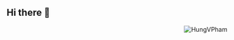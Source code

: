 ## Hi there 👋

<a href="/">
  <img src="https://github-readme-stats.vercel.app/api?username=HungVPham&show_icons=true" alt="HungVPham" theme="radical" align="right"  />
</a>

<!--
**HungVPham/HungVPham** is a ✨ _special_ ✨ repository because its `README.md` (this file) appears on your GitHub profile.

Here are some ideas to get you started:

- 🔭 I’m currently working on ...
- 🌱 I’m currently learning ...
- 👯 I’m looking to collaborate on ...
- 🤔 I’m looking for help with ...
- 💬 Ask me about ...
- 📫 How to reach me: ...
- 😄 Pronouns: ...
- ⚡ Fun fact: ...
-->

